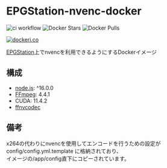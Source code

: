 # EPGStation-nvenc-docker
![ci workflow](https://github.com/kazuki0824/EPGStation-nvenc-docker/actions/workflows/docker-publish.yml/badge.svg)
![Docker Stars](https://img.shields.io/docker/stars/kazuki0824/epgstation-nvenc)
![Docker Pulls](https://img.shields.io/docker/pulls/kazuki0824/epgstation-nvenc)

[![dockeri.co](https://dockeri.co/image/kazuki0824/epgstation-nvenc)](https://hub.docker.com/r/kazuki0824/epgstation-nvenc)

[EPGStation](https://github.com/l3tnun/EPGStation)上でnvencを利用できるようにするDockerイメージ

## 構成
- [node.js](https://nodejs.org/ja/download/releases/): ^16.0.0  
- [FFmpeg](https://www.ffmpeg.org/download.html): 4.4.1  
- CUDA: 11.4.2  
- [ffnvcodec](https://github.com/FFmpeg/nv-codec-headers)

## 備考
x264の代わりにnvencを使用してエンコードを行うための設定が
config/config.yml.template
に格納されており、  
イメージの/app/config直下にコピーされています。
